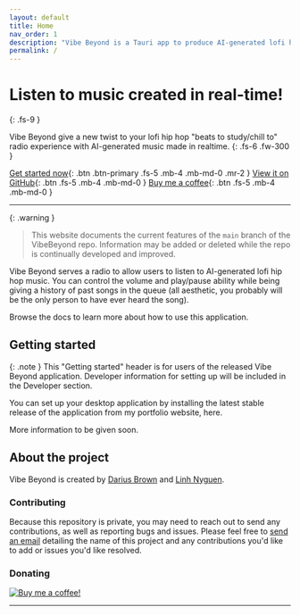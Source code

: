 ```yaml
---
layout: default
title: Home
nav_order: 1
description: "Vibe Beyond is a Tauri app to produce AI-generated lofi hip hop."
permalink: /
---
```


# Listen to music created in real-time!
{: .fs-9 }

Vibe Beyond give a new twist to your lofi hip hop "beats to study/chill to" radio experience with AI-generated music made in realtime.
{: .fs-6 .fw-300 }

[Get started now](#getting-started){: .btn .btn-primary .fs-5 .mb-4 .mb-md-0 .mr-2 }
[View it on GitHub][repo]{: .btn .fs-5 .mb-4 .mb-md-0 }
[Buy me a coffee][coffee]{: .btn .fs-5 .mb-4 .mb-md-0 }

---

{: .warning }
> This website documents the current features of the `main` branch of the VibeBeyond repo. Information may be added or deleted while the repo is continually developed and improved.

Vibe Beyond serves a radio to allow users to listen to AI-generated lofi hip hop music. You can control the volume and play/pause ability while being giving a history of past songs in the queue (all aesthetic, you probably will be the only person to have ever heard the song).

Browse the docs to learn more about how to use this application.

## Getting started
{: .note }
This "Getting started" header is for users of the released Vibe Beyond application. Developer information for setting up will be included in the Developer section.

You can set up your desktop application by installing the latest stable release of the application from my portfolio website, here. 

More information to be given soon.

## About the project
Vibe Beyond is created by [Darius Brown][portfolio] and [Linh Nyguen]().

### Contributing
Because this repository is private, you may need to reach out to send any contributions, as well as reporting bugs and issues. Please feel free to [send an email][email] detailing the name of this project and any contributions you'd like to add or issues you'd like resolved. 

### Donating
[![Buy me a coffee!](https://media2.giphy.com/media/513lZvPf6khjIQFibF/giphy.gif?cid=ecf05e47vwy7g0hk9jeguufi35a8apmvk9wrjbggyd7lcxh5&rid=giphy.gif&ct=s)][coffee]

----

[repo]: https://github.com/dariustb/VibeBeyond
[docs]: https://dariustb.github.io/VibeBeyond/

[portfolio]: https://dariusbrown.dev/
[email]: mailto:dariustb@tech-center.com
[coffee]: https://www.buymeacoffee.com/sleepy